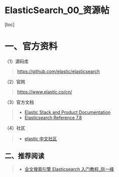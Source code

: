 # ElasticSearch_00_资源帖



[toc]



# 一、官方资料

（1）源码库

> https://github.com/elastic/elasticsearch



（2）官网

> https://www.elastic.co/cn/



（3）官方文档

> - [Elastic Stack and Product Documentation](https://www.elastic.co/guide/index.html )
> - [Elasticsearch Reference 7.8](https://www.elastic.co/guide/en/elasticsearch/reference/7.8/_installation.html)



（4）社区

> - [elastic 中文社区](https://elasticsearch.cn/)







## 二、推荐阅读

> - [全文搜索引擎 Elasticsearch 入门教程_阮一峰](http://www.ruanyifeng.com/blog/2017/08/elasticsearch.html)









